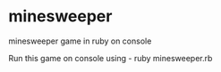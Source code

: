 # minesweeper
minesweeper game in ruby on console

Run this game on console using - ruby minesweeper.rb
